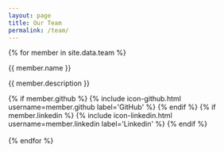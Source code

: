 ```yaml
---
layout: page
title: Our Team
permalink: /team/
---
```


{% for member in site.data.team %}
  <div class="teammember">
  <p> {{ member.name }} </p>
  <p> {{ member.description }} </p>
  {% if member.github %}
    {% include icon-github.html username=member.github label='GitHub' %}
  {% endif %}
  {% if member.linkedin %}
    {% include icon-linkedin.html username=member.linkedin label='Linkedin' %}
  {% endif %}
  <br>
  <br>
  </div>
{% endfor %}

